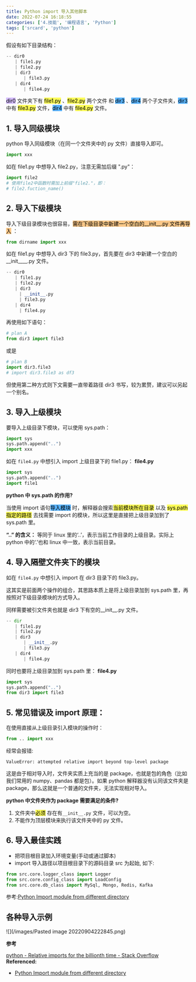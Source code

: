 ```yaml
---
title: Python import 导入其他脚本
date: 2022-07-24 16:18:55
categories: ['4.技能', '编程语言', 'Python']
tags: ['srcard', 'python']
---
```



假设有如下目录结构：

```python
-- dir0
　　| file1.py
　　| file2.py
　　| dir3
　　　　| file3.py
　　| dir4
　　　　| file4.py
```

<mark style="background: #be9affA6;">dir0</mark> 文件夹下有 <mark style="background: #fefe00A6;">file1.py</mark> 、<mark style="background: #fefe00A6;">file2.py</mark> 两个文件 和 <mark style="background: #018bffA6;">dir3</mark> 、<mark style="background: #018bffA6;">dir4</mark> 两个子文件夹，<mark style="background: #018bffA6;">dir3</mark> 中有 <mark style="background: #fefe00A6;">file3.py</mark> 文件，<mark style="background: #018bffA6;">dir4</mark> 中有 <mark style="background: #fefe00A6;">file4.py</mark> 文件。

## 1. 导入同级模块

python 导入同级模块（在同一个文件夹中的 py 文件）直接导入即可。

```python
import xxx
```

如在 file1.py 中想导入 file2.py，注意无需加后缀 ".py"：

```python
import file2
# 使用file2中函数时需加上前缀"file2."，即：
# file2.fuction_name()
```

## 2. 导入下级模块

导入下级目录模块也很容易，<mark style="background: #fbab4bA6;">需在下级目录中新建一个空白的__init__.py 文件再导入</mark> ：

```python
from dirname import xxx
```

如在 file1.py 中想导入 dir3 下的 file3.py，首先要在 dir3 中新建一个空白的__init____.py 文件。

```python
-- dir0
　　| file1.py
　　| file2.py
　　| dir3
　　　| __init__.py
　　　| file3.py
　　| dir4
　　　| file4.py
```

再使用如下语句：

```python
# plan A
from dir3 import file3
```

或是

```python
# plan B
import dir3.file3
# import dir3.file3 as df3
```

但使用第二种方式则下文需要一直带着路径 dir3 书写，较为累赘，建议可以另起一个别名。

## 3. 导入上级模块

要导入上级目录下模块，可以使用 sys.path： 　

```python
import sys 
sys.path.append("..") 
import xxx
```

如在 `file4.py` 中想引入 import 上级目录下的 file1.py：
**file4.py**
```python
import sys 
sys.path.append("..") 
import file1
```

**python 中 sys.path 的作用?** 

当使用 import 语句<mark style="background: #018bffA6;">导入模块</mark> 时，解释器会搜索<mark style="background: #fefe00A6;">当前模块所在目录</mark> 以及 <mark style="background: #fefe00A6;">sys.path 指定的路径</mark> 去找需要 import 的模块，所以这里是直接把上级目录加到了 sys.path 里。
<!--SR:!2022-12-01,56,250-->

**“..” 的含义：** 等同于 linux 里的‘..’，表示当前工作目录的上级目录。实际上 python 中的‘.’也和 linux 中一致，表示当前目录。

## 4. 导入隔壁文件夹下的模块

如在 `file4.py` 中想引入 import 在 dir3 目录下的 file3.py。

这其实是前面两个操作的组合，其思路本质上是将上级目录加到 sys.path 里，再按照对下级目录模块的方式导入。

同样需要被引文件夹也就是 dir3 下有空的__init__.py 文件。

```python
-- dir
　　| file1.py
　　| file2.py
　　| dir3
　　　　| __init__.py
　　　　| file3.py
　　| dir4
　　　　| file4.py
```

同时也要将上级目录加到 sys.path 里：
**file4.py**
```python
import sys
sys.path.append("..")
from dir3 import file3
```

## 5. 常见错误及 import 原理：

在使用直接从上级目录引入模块的操作时：

```python
from .. import xxx
```

经常会报错:

```
ValueError: attempted relative import beyond top-level package
```

这是由于相对导入时，文件夹实质上充当的是 package，也就是包的角色（比如我们常用的 numpy、pandas 都是包）。如果 python 解释器没有认同该文件夹是 package，那么这就是一个普通的文件夹，无法实现相对导入。

**python 中文件夹作为 package 需要满足的条件?**

1.  文件夹中<mark style="background: #fefe00A6;">必须</mark> 存在有`__init__.py` 文件，可以为空。
2.  不能作为顶层模块来执行该文件夹中的 py 文件。
<!--SR:!2022-11-30,54,250-->

## 6. 导入最佳实践
  
- 把项目根目录加入环境变量(手动或通过脚本)  
- import 导入路径以项目根目录下的源码目录 src 为起始, 如下:   
```python  
from src.core.logger_class import Logger  
from src.core.config_class import LoadConfig  
from src.core.db_class import MySql, Mongo, Redis, Kafka  
```
参考:[Python Import module from different directory](../2394410668431636122)

## 各种导入示例

![](/images/Pasted image 20220904222845.png)
<!--SR:!2022-11-28,54,250-->

**参考**

[python - Relative imports for the billionth time - Stack Overflow](https://stackoverflow.com/questions/14132789/relative-imports-for-the-billionth-time)
**Referenced:**
- [Python Import module from different directory](../2394410668431636122)